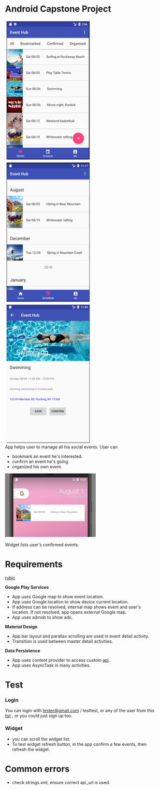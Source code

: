 # Android Capstone Project

<img src="doc/images/main_page.png" alt="main page" width="275px" style="float:left; margin:5px;"/>

<img src="doc/images/schedule.png" alt="schedule page" width="275px" style="float:left; margin:5px;"/>

<img src="doc/images/detail.png" alt="detail page" width="275px" style="float:left; margin:5px;"/>
<p style="clear:both;"/>

App helps user to manage all his social events. User can

* bookmark an event he's interested.
* confirm an event he's going.
* organized his own event.



<img src="doc/images/widget.png" alt="widget" width="300px"/>

Widget lists user's confirmed events.


# Requirements

[rubic](https://review.udacity.com/#!/rubrics/65/view)

**Google Play Services**

* App uses Google map to show event location.
* App uses Google location to show device current location.
* If address can be resolved, internal map shows event and user's location.
  If not resolved, app opens external Google map.
* App uses admob to show ads.

**Material Design**

* App bar layout and parallax scrolling are used in event detail activity.
* Transition is used between master detail activities.

**Data Persistence**

* App uses content provider to access custom [api](https://github.com/dorren/android_p6_api_server).
* App uses AsyncTask in many activities.


# Test

### Login
You can login with tester@gmail.com / testtest, or  any of the user from this [list](https://github.com/dorren/android_p6_api_server/blob/master/tasks/db_seed.json)
 , or you could just sign up too.

### Widget
* you can scroll the widget list.
* To test widget refresh button, in the app confirm a few events, then refresh the
 widget.

# Common errors
* check strings.xml, ensure correct api_url is used.
